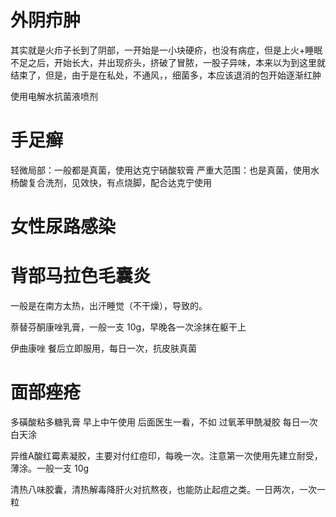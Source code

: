 # 外阴疖肿
其实就是火疖子长到了阴部，一开始是一小块硬疥，也没有病症，但是上火+睡眠不足之后，开始长大，并出现疥头，挤破了冒脓，一股子异味，本来以为到这里就结束了，但是，由于是在私处，不通风，，细菌多，本应该退消的包开始逐渐红肿

使用电解水抗菌液喷剂

# 手足癣

轻微局部：一般都是真菌，使用达克宁硝酸软膏
严重大范围：也是真菌，使用水杨酸复合洗剂，见效快，有点烧脚，配合达克宁使用

# 女性尿路感染



# 背部马拉色毛囊炎

一般是在南方太热，出汗睡觉（不干燥），导致的。

萘替芬酮康唑乳膏，一般一支 10g，早晚各一次涂抹在躯干上

伊曲康唑 餐后立即服用，每日一次，抗皮肤真菌

# 面部痤疮

多磺酸粘多糖乳膏  早上中午使用  后面医生一看，不如 过氧苯甲酰凝胶 每日一次 白天涂

异维A酸红霉素凝胶，主要对付红痘印，每晚一次。注意第一次使用先建立耐受，薄涂。一般一支 10g

清热八味胶囊，清热解毒降肝火对抗熬夜，也能防止起痘之类。一日两次，一次一粒








